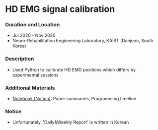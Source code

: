 # HD EMG signal calibration

### Duration and Location
- Jul 2020 - Nov 2020
- Neuro-Rehabilitation Engineering Laboratory, KAIST (Daejeon, South Korea)

### Description
- Used Python to calibrate HD EMG positions which differs by experimental sessions

### Additional Materials
- [Notebook (Notion)](https://www.notion.so/SubNote-c44b5edc2bce4f158651a44a88177dc6): Paper summaries, Programming timeline

### Notice
- Unfortunately, 'Daily&Weekly Report' is written in Korean

<br>
